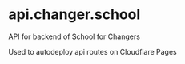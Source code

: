 # api.changer.school
API for backend of School for Changers

Used to autodeploy api routes on Cloudflare Pages